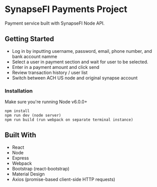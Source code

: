 # SynapseFI Payments Project

Payment service built with SynapseFI Node API. 

## Getting Started

* Log in by inputting username, password, email, phone number, and bank account namme
* Select a user in payment section and wait for user to be selected.
* Enter in a payment amount and click send
* Review transaction history / user list
* Switch between ACH US node and original synapse account

### Installation

Make sure you're running Node v6.0.0+

```
npm install
npm run dev (node server)
npm run build (run webpack on separate terminal instance)
```

## Built With

* React 
* Node
* Express
* Webpack
* Bootstrap (react-bootstrap)
* Material Design
* Axios (promise-based client-side HTTP requests)
